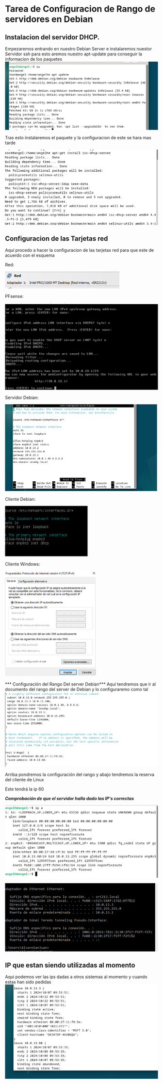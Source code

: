 
# Tarea de Configuracion de Rango de servidores en Debian

##  Instalacion del servidor DHCP. 
Empezaremos entrando en nuestro Debian Server e instalaremos nuestor Servidor ssh 
para esto aremos nuestro apt-update para conseguir la informacion de los paquetes 
![Imagen realizada masTarde.1](https://github.com/HerreraAngel/RSI/blob/main/TAREA2/IMGS/SIR%201%20UPDATE.PNG)

Tras esto instalaremos el paquete y la configuracion de este se hara mas tarde

![Imagen realizada masTarde.2](https://github.com/HerreraAngel/RSI/blob/main/TAREA2/IMGS/Sir%202.PNG)



## Configuracion de las Tarjetas red 
Aquí procedo a hacer la configuracion de las tarjetas red para que este de acuerdo con el esquema 

Red:

![1](https://github.com/HerreraAngel/RSI/blob/main/TAREA2/IMGS/1.png)

PFsense:

![2](https://github.com/HerreraAngel/RSI/blob/main/TAREA2/IMGS/2.png)

Servidor Debian:

![3](https://github.com/HerreraAngel/RSI/blob/main/TAREA2/IMGS/3.png)

Cliente Debian:

![4](https://github.com/HerreraAngel/RSI/blob/main/TAREA2/IMGS/4.png)

Cliente Windows:

![5](https://github.com/HerreraAngel/RSI/blob/main/TAREA2/IMGS/5.png)


*** Configuración del Rango Del server Debian***
Aquí tendremos que ir al documento del rango del server de Debian
y lo configuraremo como tal 
![6](https://github.com/HerreraAngel/RSI/blob/main/TAREA2/IMGS/6.png)

Arriba pondremos la configuración del rango y abajo tendremos la reserva del cliente de Linux

Este tendrá la ip 60

***Comprobación de que el servidor halla dado las IP's correctas***

![7](https://github.com/HerreraAngel/RSI/blob/main/TAREA2/IMGS/7.png)

![8](https://github.com/HerreraAngel/RSI/blob/main/TAREA2/IMGS/8.png)

## IP que estan siendo utilizadas al momento
Aqui podemos ver las ips dadas a otros sistemas al momento y cuando estas han sido pedidas
![9](https://github.com/HerreraAngel/RSI/blob/main/TAREA2/IMGS/9.png)

